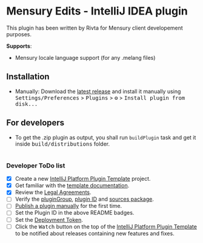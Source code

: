 # Mensury Edits - IntelliJ IDEA plugin

[//]: # (TODO: Upload plugin)
[//]: # (![Build]&#40;https://github.com/dont-doubt/Mensury-plugin/workflows/Build/badge.svg&#41;)
[//]: # ([![Version]&#40;https://img.shields.io/jetbrains/plugin/v/PLUGIN_ID.svg&#41;]&#40;https://plugins.jetbrains.com/plugin/PLUGIN_ID&#41;)
[//]: # ([![Downloads]&#40;https://img.shields.io/jetbrains/plugin/d/PLUGIN_ID.svg&#41;]&#40;https://plugins.jetbrains.com/plugin/PLUGIN_ID&#41;)

<!-- Plugin description -->
This plugin has been written by Rivta for Mensury client developement purposes.

**Supports**:
- Mensury locale language support (for any .melang files)
<!-- Plugin description end -->


## Installation
[//]: # (TODO: Upload plugin)
[//]: # (- Using IDE built-in plugin system:)
[//]: # (  <kbd>Settings/Preferences</kbd> > <kbd>Plugins</kbd> > <kbd>Marketplace</kbd> > <kbd>Search for "Mensury-plugin"</kbd> >)
[//]: # (  <kbd>Install Plugin</kbd>)
- Manually:
  Download the [latest release](https://github.com/dont-doubt/Mensury-plugin/releases/latest) and install it manually using
  <kbd>Settings/Preferences</kbd> > <kbd>Plugins</kbd> > <kbd>⚙️</kbd> > <kbd>Install plugin from disk...</kbd>

## For developers
- To get the .zip plugin as output, you shall run `buildPlugin` task and get it inside <kbd>build/distributions</kbd> folder.


#
#
#
### Developer ToDo list
- [x] Create a new [IntelliJ Platform Plugin Template][template] project.
- [x] Get familiar with the [template documentation][template].
- [x] Review the [Legal Agreements](https://plugins.jetbrains.com/docs/marketplace/legal-agreements.html).
- [ ] Verify the [pluginGroup](gradle.properties), [plugin ID](src/main/resources/META-INF/plugin.xml) and [sources package](./src/main/kotlin).
- [ ] [Publish a plugin manually](https://plugins.jetbrains.com/docs/intellij/publishing-plugin.html?from=IJPluginTemplate) for the first time.
- [ ] Set the Plugin ID in the above README badges.
- [ ] Set the [Deployment Token](https://plugins.jetbrains.com/docs/marketplace/plugin-upload.html).
- [ ] Click the <kbd>Watch</kbd> button on the top of the [IntelliJ Platform Plugin Template][template] to be notified about releases containing new features and fixes.

[template]: https://github.com/JetBrains/intellij-platform-plugin-template